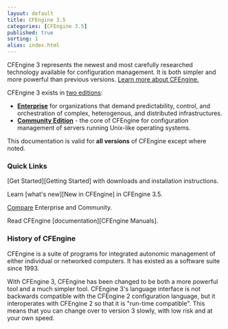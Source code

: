 ```yaml
---
layout: default
title: CFEngine 3.5
categories: [CFEngine 3.5]
published: true
sorting: 1
alias: index.html
---
```


CFEngine 3 represents the newest and most carefully researched
technology available for configuration management. It is both simpler
and more powerful than previous versions. [Learn more about CFEngine.](https://cfengine.com/what-is-cfengine)

CFEngine 3 exists in [two editions](https://cfengine.com/cfengine-comparison):

- **[Enterprise](https://cfengine.com/enterprise)** for organizations that 
  demand predictability, control, and orchestration of complex, heterogenous, 
  and distributed infrastructures.
- **[Community Edition](https://cfengine.com/community)** - the core
  of CFEngine for configuration management of servers running Unix-like
  operating systems.

This documentation is valid for **all versions** of CFEngine except where noted.

### Quick Links

[Get Started][Getting Started] with downloads and installation instructions. 

Learn [what's new][New in CFEngine] in CFEngine 3.5.

[Compare](https://cfengine.com/cfengine-comparison) Enterprise and Community.

Read CFEngine [documentation][CFEngine Manuals].


### History of CFEngine

CFEngine is a suite of programs for integrated autonomic management
of either individual or networked computers. It has existed as a
software suite since 1993.

With CFEngine 3, CFEngine has been changed to be both a more powerful
tool and a much simpler tool. CFEngine 3's language interface is not
backwards compatible with the CFEngine 2 configuration language, but it
interoperates with CFEngine 2 so that it is "run-time compatible".
This means that you can change over to version 3 slowly, with low
risk and at your own speed.

